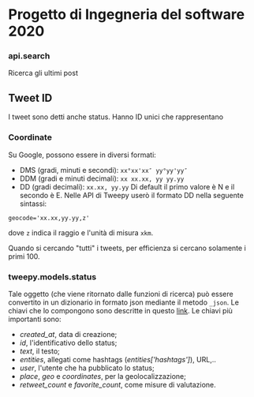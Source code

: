 # Progetto di Ingegneria del software 2020

### api.search
Ricerca gli ultimi post

## Tweet ID
I tweet sono detti anche status.
Hanno ID unici che rappresentano 

### Coordinate
Su Google, possono essere in diversi formati:
- DMS (gradi, minuti e secondi): `xx°xx'xx″ yy°yy'yy″`
- DDM (gradi e minuti decimali): `xx xx.xx, yy yy.yy`
- DD (gradi decimali): `xx.xx, yy.yy`
Di default il primo valore è N e il secondo è E.
Nelle API di Tweepy userò il formato DD nella seguente sintassi:
```
geocode='xx.xx,yy.yy,z'
```
dove `z` indica il raggio e l'unità di misura `xkm`.

Quando si cercando "tutti" i tweets, per efficienza si cercano solamente i primi 100.

### tweepy.models.status
Tale oggetto (che viene ritornato dalle funzioni di ricerca) può essere convertito in un dizionario in formato json mediante il metodo `_json`.
Le chiavi che lo compongono sono descritte in questo [link](https://www.geeksforgeeks.org/python-status-object-in-tweepy/). Le chiavi più importanti sono:
- *created_at*, data di creazione;
- *id*, l'identificativo dello status;
- *text*, il testo;
- *entities*, allegati come hashtags (*entities['hashtags']*), URL,..
- *user*, l'utente che ha pubblicato lo status;
- *place*, *geo* e *coordinates*, per la geolocalizzazione;
- *retweet_count* e *favorite_count*, come misure di valutazione.
